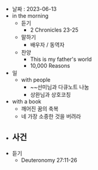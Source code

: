 - 날짜 : 2023-06-13
- in the morning
	- 듣기
		- 2 Chronicles 23-25
	- 말하기
		-  배우자 / 동역자 
	- 찬양
		- This is my father's world
		- 10,000 Reasons
- 일
	- with people
		- ~~선미님과 다큐노트 나눔
		- 상완님과 상호코칭
- with a book
	- 깨어진 꿈의 축복
	- 네 가장 소중한 것을 버려라
- 사건
	- 
- 듣기
	- Deuteronomy 27:11-26
